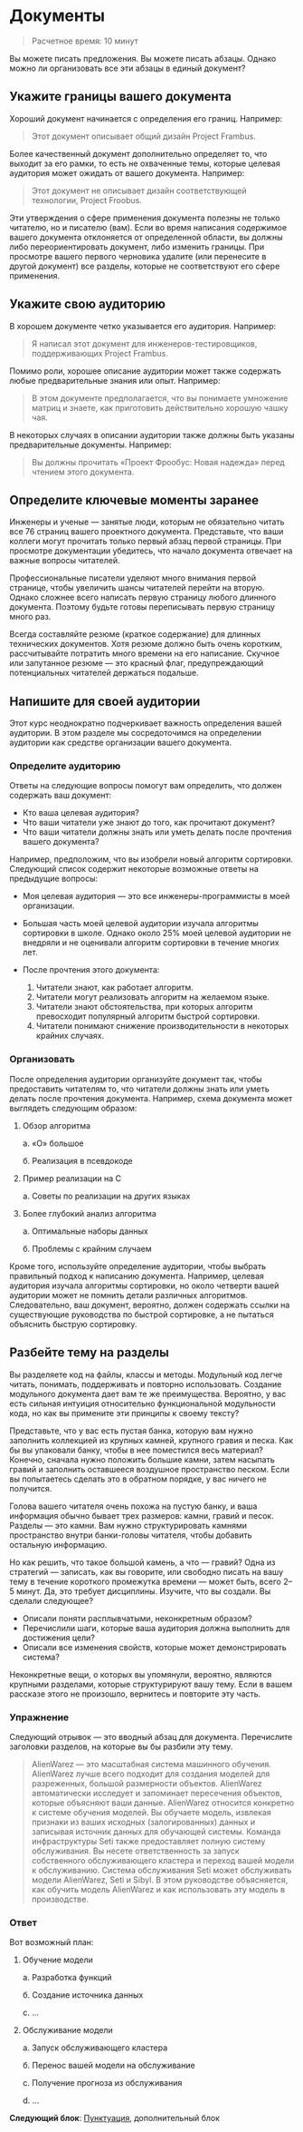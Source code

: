 <h1>Документы</h1>

> Расчетное время: 10 минут

Вы можете писать предложения. Вы можете писать абзацы. Однако можно ли организовать все эти абзацы в единый документ?

<h2>Укажите границы вашего документа</h2>

Хороший документ начинается с определения его границ. Например:

> Этот документ описывает общий дизайн Project Frambus.

Более качественный документ дополнительно определяет то, что выходит за его рамки, то есть не охваченные темы, которые целевая аудитория может ожидать от вашего документа. Например:

> Этот документ не описывает дизайн соответствующей технологии, Project Froobus.

Эти утверждения о сфере применения документа полезны не только читателю, но и писателю (вам). Если во время написания содержимое вашего документа отклоняется от определенной области, вы должны либо переориентировать документ, либо изменить границы. При просмотре вашего первого черновика удалите (или перенесите в другой документ) все разделы, которые не соответствуют его сфере применения.

<h2>Укажите свою аудиторию</h2>

В хорошем документе четко указывается его аудитория. Например:

> Я написал этот документ для инженеров-тестировщиков, поддерживающих Project Frambus.

Помимо роли, хорошее описание аудитории может также содержать любые предварительные знания или опыт. Например:

> В этом документе предполагается, что вы понимаете умножение матриц и знаете, как приготовить действительно хорошую чашку чая.

В некоторых случаях в описании аудитории также должны быть указаны предварительные документы. Например:

> Вы должны прочитать «Проект Фрообус: Новая надежда» перед чтением этого документа.

<h2>Определите ключевые моменты заранее</h2>

Инженеры и ученые — занятые люди, которым не обязательно читать все 76 страниц вашего проектного документа. Представьте, что ваши коллеги могут прочитать только первый абзац первой страницы. При просмотре документации убедитесь, что начало документа отвечает на важные вопросы читателей.

Профессиональные писатели уделяют много внимания первой странице, чтобы увеличить шансы читателей перейти на вторую. Однако сложнее всего написать первую страницу любого длинного документа. Поэтому будьте готовы переписывать первую страницу много раз.

Всегда составляйте резюме (краткое содержание) для длинных технических документов. Хотя резюме должно быть очень коротким, рассчитывайте потратить много времени на его написание. Скучное или запутанное резюме — это красный флаг, предупреждающий потенциальных читателей держаться подальше.

<h2>Напишите для своей аудитории</h2>

Этот курс неоднократно подчеркивает важность определения вашей аудитории. В этом разделе мы сосредоточимся на определении аудитории как средстве организации вашего документа.

<h3>Определите аудиторию</h3>

Ответы на следующие вопросы помогут вам определить, что должен содержать ваш документ:

- Кто ваша целевая аудитория?
- Что ваши читатели уже знают до того, как прочитают документ?
- Что ваши читатели должны знать или уметь делать после прочтения вашего документа?

Например, предположим, что вы изобрели новый алгоритм сортировки. Следующий список содержит некоторые возможные ответы на предыдущие вопросы:

- Моя целевая аудитория  — это все инженеры-программисты в моей организации.

- Большая часть моей целевой аудитории изучала алгоритмы сортировки в школе. Однако около 25% моей целевой аудитории не внедряли и не оценивали алгоритм сортировки в течение многих лет.

- После прочтения этого документа:

    1. Читатели знают, как работает алгоритм.
    2. Читатели могут реализовать алгоритм на желаемом языке.
    3. Читатели знают обстоятельства, при которых алгоритм превосходит популярный алгоритм быстрой сортировки.
    4. Читатели понимают снижение производительности в некоторых крайних случаях.

<h3>Организовать</h3>

После определения аудитории организуйте документ так, чтобы предоставить читателям то, что читатели должны знать или уметь делать после прочтения документа. Например, схема документа может выглядеть следующим образом:

1. Обзор алгоритма

    а. «O» большое

    б. Реализация в псевдокоде

2. Пример реализации на C

    а. Советы по реализации на других языках

3. Более глубокий анализ алгоритма

    а. Оптимальные наборы данных

    б. Проблемы с крайним случаем

Кроме того, используйте определение аудитории, чтобы выбрать правильный подход к написанию документа. Например, целевая аудитория изучала алгоритмы сортировки, но около четверти вашей аудитории может не помнить детали различных алгоритмов. Следовательно, ваш документ, вероятно, должен содержать ссылки на существующие руководства по быстрой сортировке, а не пытаться объяснить быструю сортировку.

<h2>Разбейте тему на разделы</h2>

Вы разделяете код на файлы, классы и методы. Модульный код легче читать, понимать, поддерживать и повторно использовать. Создание модульного документа дает вам те же преимущества. Вероятно, у вас есть сильная интуиция относительно функциональной модульности кода, но как вы примените эти принципы к своему тексту?

Представьте, что у вас есть пустая банка, которую вам нужно заполнить коллекцией из крупных камней, крупного гравия и песка. Как бы вы упаковали банку, чтобы в нее поместился весь материал? Конечно, сначала нужно положить большие камни, затем насыпать гравий и заполнить оставшееся воздушное пространство песком. Если вы попытаетесь сделать это в обратном порядке, у вас ничего не получится.

Голова вашего читателя очень похожа на пустую банку, и ваша информация обычно бывает трех размеров: камни, гравий и песок. Разделы — это камни. Вам нужно структурировать камнями пространство внутри банки-головы читателя, чтобы добавить остальную информацию.

Но как решить, что такое большой камень, а что — гравий? Одна из стратегий — записать, как вы говорите, или свободно писать на вашу тему в течение короткого промежутка времени — может быть, всего 2–5 минут. Да, это требует дисциплины. Изучите, что вы создали. Вы сделали следующее?

- Описали поняти расплывчатыми, неконкретным образом?
- Перечислили шаги, которые ваша аудитория должна выполнить для достижения цели?
- Описали все изменения свойств, которые может демонстрировать система?

Неконкретные вещи, о которых вы упомянули, вероятно, являются крупными разделами, которые структурируют вашу тему. Если в вашем рассказе этого не произошло, вернитесь и повторите эту часть.

<h3>Упражнение</h3>

Следующий отрывок — это вводный абзац для документа. Перечислите заголовки разделов, на которые вы бы разбили эту тему.

> AlienWarez — это масштабная система машинного обучения. AlienWarez лучше всего подходит для создания моделей для разреженных, большой размерности объектов. AlienWarez автоматически исследует и запоминает пересечения объектов, которые объясняют ваши данные. AlienWarez относится конкретно к системе обучения моделей. Вы обучаете модель, извлекая признаки из ваших исходных (залогированных) данных и записывая источник данных для обучающей системы. Команда инфраструктуры Seti также предоставляет полную систему обслуживания. Вы несете ответственность за запуск собственного обслуживающего кластера и переход вашей модели к обслуживанию. Система обслуживания Seti может обслуживать модели AlienWarez, Seti и Sibyl. В этом руководстве объясняется, как обучить модель AlienWarez и как использовать эту модель в производстве.

<h3>Ответ</h3>

Вот возможный план:

1. Обучение модели

    а. Разработка функций

    б. Создание источника данных

    c. ...

2. Обслуживание модели

    а. Запуск обслуживающего кластера

    б. Перенос вашей модели на обслуживание

    c. Получение прогноза из обслуживания

    d. ...

**Следующий блок**: [Пунктуация](Punctuation.md), дополнительный блок
